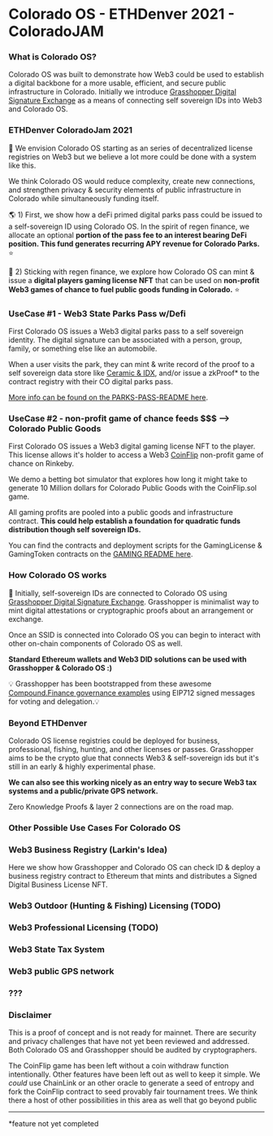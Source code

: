# Colorado OS - ETHDenver 2021 - ColoradoJAM 

### What is Colorado OS? 
Colorado OS was built to demonstrate how Web3 could be used to establish a digital backbone for a more usable, efficient, and secure public infrastructure in Colorado. Initially we introduce [Grasshopper Digital Signature Exchange](https://github.com/Colorado-OS/Grasshopper) as a means of connecting self sovereign IDs into Web3 and Colorado OS. 

### ETHDenver ColoradoJam 2021 
🦄 We envision Colorado OS starting as an series of decentralized license registries on Web3 but we believe a lot more could be done with a system like this.  

We think Colorado OS would reduce complexity, create new connections, and strengthen privacy & security elements of public infrastructure in Colorado while simultaneously funding itself. 

🌎 1) First, we show how a deFi primed digital parks pass could be issued to a self-sovereign ID using Colorado OS. In the spirit of regen finance, we allocate an optional **portion of the pass fee to an interest bearing DeFi position. This fund generates recurring APY revenue for Colorado Parks.** ⭐ 

🎲 2) Sticking with regen finance, we explore how Colorado OS can mint & issue a **digital players gaming license NFT** that can be used on **non-profit Web3 games of chance to fuel public goods funding in Colorado.** ⭐ 

### UseCase #1 - Web3 State Parks Pass w/Defi
First Colorado OS issues a Web3 digital parks pass to a self sovereign identity. The digital signature can be associated with a person, group, family, or something else like an automobile. 

When a user visits the park, they can mint & write record of the proof to a self sovereign data store like [Ceramic & IDX](https://blog.ceramic.network/building-with-decentralized-identity-on-idx-and-ceramic/), and/or issue a zkProof* to the contract registry with their CO digital parks pass.  

[More info can be found on the PARKS-PASS-README here](./docs/PARKS-PASS-README.md). 

### UseCase #2 - non-profit game of chance feeds $$$ --> Colorado Public Goods 
First Colorado OS issues a Web3 digital gaming license NFT to the player. This license allows it's holder to access a Web3 [CoinFlip](./contracts/CoinFlip.sol) non-profit game of chance on Rinkeby. 

We demo a betting bot simulator that explores how long it might take to generate 10 Million dollars for Colorado Public Goods with the CoinFlip.sol game.

All gaming profits are pooled into a public goods and infrastructure contract. **This could help establish a foundation for quadratic funds distribution though self sovereign IDs.**  

You can find the contracts and deployment scripts for the GamingLicense & GamingToken contracts on the [GAMING README here](./docs/GAMING-LICENSE.md). 

### How Colorado OS works 
🦗 Initially, self-sovereign IDs are connected to Colorado OS using [Grasshopper Digital Signature Exchange](https://github.com/Colorado-OS/Grasshopper). Grasshopper is minimalist way to mint digital attestations or cryptographic proofs about an arrangement or exchange. 

Once an SSID is connected into Colorado OS you can begin to interact with other on-chain components of Colorado OS as well.

**Standard Ethereum wallets and Web3 DID solutions can be used with Grasshopper & Colorado OS :)**  

💡 Grasshopper has been bootstrapped from these awesome [Compound.Finance governance examples](https://github.com/compound-developers/compound-governance-examples) using EIP712 signed messages for voting and delegation.💡 

### Beyond ETHDenver
Colorado OS license registries could be deployed for business, professional, fishing, hunting, and other licenses or passes.  Grasshopper aims to be the crypto glue that connects Web3 & self-sovereign ids but it's still in an early & highly experimental phase. 

**We can also see this working nicely as an entry way to secure Web3 tax systems and a public/private GPS network.**

Zero Knowledge Proofs & layer 2 connections are on the road map. 

### Other Possible Use Cases For Colorado OS 
### Web3 Business Registry (**Larkin's Idea**)
Here we show how Grasshopper and Colorado OS can check ID & deploy a business registry contract to Ethereum that mints and distributes a Signed Digital Business License NFT. 

### Web3 Outdoor (Hunting & Fishing) Licensing (TODO)

### Web3 Professional Licensing (TODO) 

### Web3 State Tax System 

### Web3 public GPS network

### ???

### Disclaimer 
This is a proof of concept and is not ready for mainnet. There are security and privacy challenges that have not yet been reviewed and addressed. Both Colorado OS and Grasshopper should be audited by cryptographers. 

The CoinFlip game has been left without a coin withdraw function intentionally. Other features have been left out as well to keep it simple. We _could_ use ChainLink or an other oracle to generate a seed of entropy and fork the CoinFlip contract to seed provably fair tournament trees. We think there  a host of other possibilities in this area as well that go beyond public    

------

*feature not yet completed 